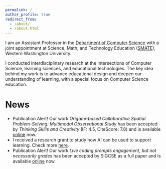 ```yaml
---
permalink: /
author_profile: true
redirect_from: 
  - /about/
  - /about.html
---
```

I am an Assistant Professor in the [Department of Computer Science](https://cs.wwu.edu/) with a joint appointment at Science, Math, and Technology Education ([SMATE](https://smate.wwu.edu/)), Western Washington University.

I conducted interdisciplinary research at the intersections of Computer Science, learning sciences, and educational technologies. The key idea behind my work is to advance educational design and deepen our understanding of learning, with a special focus on Computer Science education. 

News
======

* Publication Alert! Our work *Origami-based Collaborative Spatial Problem-Solving: Multimodal Observational Study* has been accepted by *Thinking Skills and Creativity* (IF: 4.5, CiteScore: 7.8) and is available [online](https://www.sciencedirect.com/science/article/pii/S1871187125001695) now.
* I received a research grant to study how AI can be used to support learning. Check more [here](https://news.wwu.edu/wwus-hanxiang-du-and-the-university-of-florida-partner-to-study-ai-enhanced-learning).
* Publication Alert! Our work *Live coding prompts engagement, but not necessarily grades* has been accepted by SIGCSE as a full paper and is available [online](https://dl.acm.org/doi/abs/10.1145/3641554.3701794) now.  

